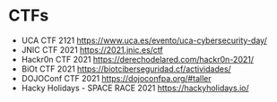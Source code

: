 # CTFs

- UCA CTF  2121                                         https://www.uca.es/evento/uca-cybersecurity-day/
- JNIC CTF 2021                                         https://2021.jnic.es/ctf
- Hackr0n CTF 2021                                      https://derechodelared.com/hackr0n-2021/
- BiOt CTF 2021                                         https://biotciberseguridad.cf/actividades/
- DOJOConf CTF 2021                                     https://dojoconfpa.org/#taller
- Hacky Holidays - SPACE RACE 2021                      https://hackyholidays.io/
